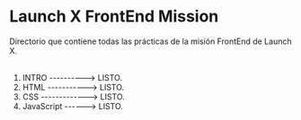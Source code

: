 # Launch X FrontEnd Mission
Directorio que contiene todas las prácticas de la misión FrontEnd de Launch X.
<br>
<br>
1. INTRO ----------> LISTO.
2. HTML -----------> LISTO.
3. CSS -------------> LISTO.
4. JavaScript ------> LISTO.

<br>
<br>
